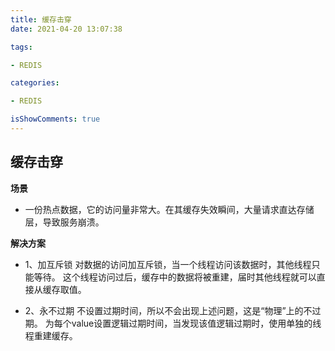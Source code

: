 ```yaml
---
title: 缓存击穿
date: 2021-04-20 13:07:38

tags:

- REDIS

categories:

- REDIS

isShowComments: true
---
```


## 缓存击穿

**场景**

- 一份热点数据，它的访问量非常大。在其缓存失效瞬间，大量请求直达存储层，导致服务崩溃。

**解决方案**

- 1、加互斥锁
  对数据的访问加互斥锁，当一个线程访问该数据时，其他线程只能等待。
  这个线程访问过后，缓存中的数据将被重建，届时其他线程就可以直接从缓存取值。

- 2、永不过期
  不设置过期时间，所以不会出现上述问题，这是“物理”上的不过期。
  为每个value设置逻辑过期时间，当发现该值逻辑过期时，使用单独的线程重建缓存。

